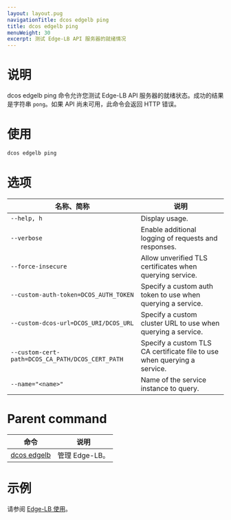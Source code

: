 ```yaml
---
layout: layout.pug
navigationTitle: dcos edgelb ping
title: dcos edgelb ping
menuWeight: 30
excerpt: 测试 Edge-LB API 服务器的就绪情况
---
```


# 说明
dcos edgelb ping 命令允许您测试 Edge-LB API 服务器的就绪状态。成功的结果是字符串 `pong`。如果 API 尚未可用，此命令会返回 HTTP 错误。

# 使用

```bash
dcos edgelb ping
```

# 选项

| 名称、简称 | 说明 |
|---------|-------------|
| `--help, h`   | Display usage. |
| `--verbose`   | Enable additional logging of requests and responses. |
| `--force-insecure`   | Allow unverified TLS certificates when querying service. |
| `--custom-auth-token=DCOS_AUTH_TOKEN`   | Specify a custom auth token to use when querying a service. |
| `--custom-dcos-url=DCOS_URI/DCOS_URL`   | Specify a custom cluster URL to use when querying a service. |
| `--custom-cert-path=DCOS_CA_PATH/DCOS_CERT_PATH`   | Specify a custom TLS CA certificate file to use when querying a service. |
| `--name="<name>"`   | Name of the service instance to query. |

# Parent command

| 命令 | 说明 |
|---------|-------------|
| [dcos edgelb](/mesosphere/dcos/cn/services/edge-lb/1.1/cli-reference/) | 管理 Edge-LB。 |

# 示例

请参阅 [Edge-LB 使用](/mesosphere/dcos/cn/services/edge-lb/1.1/usage/)。
